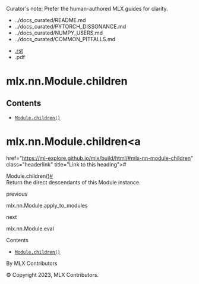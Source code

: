 Curator's note: Prefer the human-authored MLX guides for clarity.
- ../docs_curated/README.md
- ../docs_curated/PYTORCH_DISSONANCE.md
- ../docs_curated/NUMPY_USERS.md
- ../docs_curated/COMMON_PITFALLS.md


<div id="main-content" class="bd-main" role="main">

<div class="sbt-scroll-pixel-helper">

</div>

<div class="bd-content">

<div class="bd-article-container">

<div class="bd-header-article d-print-none">

<div class="header-article-items header-article__inner">

<div class="header-article-items__start">

<div class="header-article-item">

<span class="fa-solid fa-bars"></span>

</div>

</div>

<div class="header-article-items__end">

<div class="header-article-item">

<div class="article-header-buttons">

<a href="https://github.com/ml-explore/mlx"
class="btn btn-sm btn-source-repository-button"
data-bs-placement="bottom" data-bs-toggle="tooltip" target="_blank"
title="Source repository"><span class="btn__icon-container"> <em></em>
</span></a>

<div class="dropdown dropdown-download-buttons">

- <a
  href="https://ml-explore.github.io/mlx/build/html/_sources/python/nn/_autosummary/mlx.nn.Module.children.rst"
  class="btn btn-sm btn-download-source-button dropdown-item"
  data-bs-placement="left" data-bs-toggle="tooltip" target="_blank"
  title="Download source file"><span class="btn__icon-container">
  <em></em> </span> <span class="btn__text-container">.rst</span></a>
- <span class="btn__icon-container"> </span>
  <span class="btn__text-container">.pdf</span>

</div>

<span class="btn__icon-container"> </span>

<span class="fa-solid fa-list"></span>

</div>

</div>

</div>

</div>

</div>

<div id="jb-print-docs-body" class="onlyprint">

# mlx.nn.Module.children

<div id="print-main-content">

<div id="jb-print-toc">

<div>

## Contents

</div>

- <a
  href="https://ml-explore.github.io/mlx/build/html/#mlx.nn.Module.children"
  class="reference internal nav-link"><span class="pre"><code
  class="docutils literal notranslate">Module.children()</code></span></a>

</div>

</div>

</div>

<div id="searchbox">

</div>

<div id="mlx-nn-module-children" class="section">

# mlx.nn.Module.children<a
href="https://ml-explore.github.io/mlx/build/html/#mlx-nn-module-children"
class="headerlink" title="Link to this heading">#</a>

<span class="sig-prename descclassname"><span class="pre">Module.</span></span><span class="sig-name descname"><span class="pre">children</span></span><span class="sig-paren">(</span><span class="sig-paren">)</span><a
href="https://ml-explore.github.io/mlx/build/html/#mlx.nn.Module.children"
class="headerlink" title="Link to this definition">#</a>  
Return the direct descendants of this Module instance.

</div>

<div class="prev-next-area">

<a
href="https://ml-explore.github.io/mlx/build/html/python/nn/_autosummary/mlx.nn.Module.apply_to_modules.html"
class="left-prev" title="previous page"><em></em></a>

<div class="prev-next-info">

previous

mlx.nn.Module.apply_to_modules

</div>

<a
href="https://ml-explore.github.io/mlx/build/html/python/nn/_autosummary/mlx.nn.Module.eval.html"
class="right-next" title="next page"></a>

<div class="prev-next-info">

next

mlx.nn.Module.eval

</div>

</div>

</div>

<div class="bd-sidebar-secondary bd-toc">

<div class="sidebar-secondary-items sidebar-secondary__inner">

<div class="sidebar-secondary-item">

<div class="page-toc tocsection onthispage">

Contents

</div>

- <a
  href="https://ml-explore.github.io/mlx/build/html/#mlx.nn.Module.children"
  class="reference internal nav-link"><span class="pre"><code
  class="docutils literal notranslate">Module.children()</code></span></a>

</div>

</div>

</div>

</div>

<div class="bd-footer-content__inner container">

<div class="footer-item">

By MLX Contributors

</div>

<div class="footer-item">

© Copyright 2023, MLX Contributors.  

</div>

<div class="footer-item">

</div>

<div class="footer-item">

</div>

</div>

</div>
